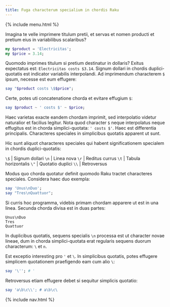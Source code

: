 ```yaml
---
title: Fuga characterum specialium in chordis Raku
---
```


{% include menu.html %}

Imagina te velle imprimere titulum pretii, et servas et nomen producti et pretium eius in variabilibus scalaribus?

```raku
my $product = 'Electricitas';
my $price = 3.14;
```

Quomodo imprimes titulum si pretium destinatur in dollaris? Exitus expectatus est: `Electricitas costs $3.14`. Signum dollari in chordis duplici-quotatis est indicator variabilis interpolandi. Ad imprimendum characterem `$` ipsum, necesse est eum effugere:

```raku
say "$product costs \$$price";
```

Certe, potes uti concatenatione chorda et evitare effugium `$`:

```raku
say $product ~ ' costs $' ~ $price;
```

Haec varietas exacte eandem chordam imprimit, sed interpolatio videtur naturalior et facilius legitur. Nota quod character `$` neque interpolatus neque effugitus est in chorda simplici-quotata: `' costs $'`. Haec est differentia principalis. Characteres speciales in simplicibus quotatis apparent ut sunt.

Hic sunt aliquot characteres speciales qui habent significationem specialem in chordis duplici-quotatis:

`\$` | Signum dollari
`\n` | Linea nova
`\r` | Reditus currus
`\t` | Tabula horizontalis
`\"` | Quotatio duplici
`\\` | Retroversus

Modus quo chorda quotatur definit quomodo Raku tractet characteres speciales. Considera haec duo exempla:

```raku
say 'Unus\nDuo';
say "Tres\nQuattuor";
```

Si curris hoc programma, videbis primam chordam apparere ut est in una linea. Secunda chorda divisa est in duas partes:

    Unus\nDuo
    Tres
    Quattuor

In duplicibus quotatis, sequens specialis `\n` processa est ut character novae lineae, dum in chorda simplici-quotata erat regularis sequens duorum characterum: `\` et `n`.

Est exceptio interesting pro `'` et `\`. In simplicibus quotatis, potes effugere simplicem quotationem praefigendo eam cum alio `\`:

```raku
say '\''; # '
```

Retroversus etiam effugere debet si sequitur simplicis quotatio:

```raku
say 'a\b\c\\'; # a\b\c\
```

{% include nav.html %}